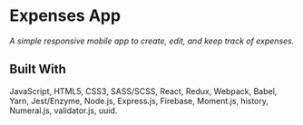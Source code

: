 # Expenses App
*A simple responsive mobile app to create, edit, and keep track of expenses.*

## Built With
 JavaScript, HTML5, CSS3, SASS/SCSS, React, Redux, Webpack, Babel, Yarn, Jest/Enzyme, Node.js, Express.js, Firebase, Moment.js,
 history, Numeral.js, validator.js, uuid.
